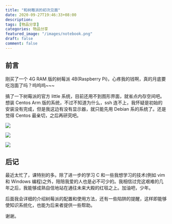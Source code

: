 ```yaml
---
title: "和树莓派的初次见面"
date: 2020-09-27T19:46:33+08:00
description:
tags: [物品分享]
categories: 物品分享
featured_image: "/images/notebook.png"
draft: false
comment: false
---
```


## 前言

刚买了一个 4G RAM 版的树莓派 4B(Raspberry Pi)，心疼我的钱啊，真的月底要吃泡面了吗？呜呜呜~~~

搞了一下树莓派的官方 little 系统，目前还用不到图形界面，就省点内存空间吧。想装 Centos Arm 版的系统，不过不知道为什么，ssh 连不上，我怀疑是初始的安装没有完成，但是我这边有没有显示器，就只能先用 Debian 系的系统了。还是觉得 Centos 最亲切，之后再研究吧。

![](https://img-blog.csdnimg.cn/img_convert/62a32a5ab364a19b59867955ec94e654.png)

![](https://img-blog.csdnimg.cn/img_convert/903935d5c774596b09f16df0487ddcdd.png)

![](https://img-blog.csdnimg.cn/img_convert/3cfbab2033de75dd76d490498355503d.png)

## 后记

最近太忙了，课特别的多。除了进一步的学习 C 和一些我想学习的技术(例如 vim 和 Windows 编程)之外，陪陪我爱的人也是必不可少的。我相信过完这艰难的几年之后，我能够成熟自信地站在通往未来大殿的红毯之上。加油吧，少年。

后面我会详细的介绍树莓派的配置和使用方法，还有一些陷阱的提醒，这样即能够使知识系统化，也能为后来者提供一些帮助。

谢谢。

​
